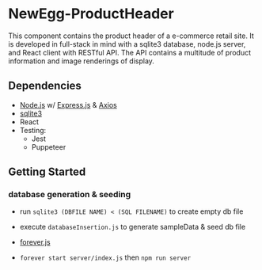 # NewEgg-ProductHeader

This component contains the product header of a e-commerce retail site.
It is developed in full-stack in mind with a sqlite3 database, node.js server, and React client with RESTful API.
The API contains a multitude of product information and image renderings of display.

## Dependencies
- [Node.js](https://nodejs.org/en/) w/ [Express.js](https://www.npmjs.com/package/express) & [Axios](https://www.npmjs.com/package/axios)
- [sqlite3](https://www.npmjs.com/package/sqlite3)
- React
- Testing:
  - Jest
  - Puppeteer

## Getting Started

### database generation & seeding
- run `sqlite3 (DBFILE NAME) < (SQL FILENAME)` to create empty db file
- execute `databaseInsertion.js` to generate sampleData & seed db file

- [forever.js](https://github.com/foreverjs/forever)
- `forever start server/index.js` then `npm run server`


